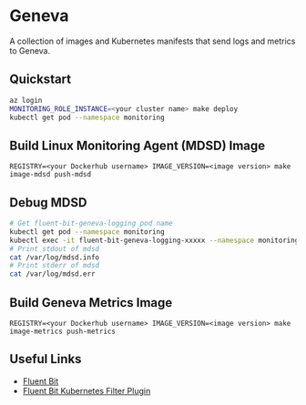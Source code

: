 # Geneva

A collection of images and Kubernetes manifests that send logs and metrics to Geneva.

## Quickstart

```bash
az login
MONITORING_ROLE_INSTANCE=<your cluster name> make deploy
kubectl get pod --namespace monitoring
```

## Build Linux Monitoring Agent (MDSD) Image

`REGISTRY=<your Dockerhub username> IMAGE_VERSION=<image version> make image-mdsd push-mdsd`

## Debug MDSD

```bash
# Get fluent-bit-geneva-logging pod name
kubectl get pod --namespace monitoring
kubectl exec -it fluent-bit-geneva-logging-xxxxx --namespace monitoring --container mdsd /bin/sh
# Print stdout of mdsd
cat /var/log/mdsd.info
# Print stderr of mdsd
cat /var/log/mdsd.err
```

## Build Geneva Metrics Image

`REGISTRY=<your Dockerhub username> IMAGE_VERSION=<image version> make image-metrics push-metrics`

## Useful Links

- [Fluent Bit](https://docs.fluentbit.io/manual/)
- [Fluent Bit Kubernetes Filter Plugin](https://docs.fluentbit.io/manual/filter/kubernetes)
